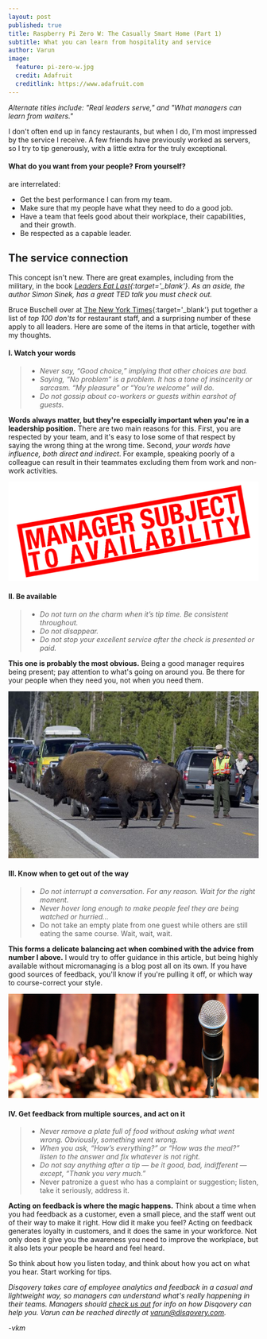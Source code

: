 ```yaml
---
layout: post
published: true
title: Raspberry Pi Zero W: The Casually Smart Home (Part 1)
subtitle: What you can learn from hospitality and service
author: Varun
image:
  feature: pi-zero-w.jpg
  credit: Adafruit
  creditlink: https://www.adafruit.com
---
```


_Alternate titles include: "Real leaders serve," and "What managers can learn from waiters."_

I don't often end up in fancy restaurants, but when I do, I'm most impressed by the service I receive. A few friends have previously worked as servers, so I try to tip generously, with a little extra for the truly exceptional.


#### What do you want from your people? From yourself?

are interrelated:

* Get the best performance I can from my team.
* Make sure that my people have what they need to do a good job.
* Have a team that feels good about their workplace, their capabilities, and their growth.
* Be respected as a capable leader.

## The service connection

This concept isn't new. There are great examples, including from the military, in the book *[Leaders Eat Last](https://www.amazon.com/gp/product/1591845327/ref=as_li_tl?ie=UTF8&camp=1789&creative=9325&creativeASIN=1591845327&linkCode=as2&tag=varmeh-20&linkId=5c7f7808ddd31482a4d03f69428f025e){:target='_blank'}*. *As an aside, the author Simon Sinek, has a great TED talk you must check out.*

Bruce Buschell over at [The New York Times](http://boss.blogs.nytimes.com/2009/10/29/one-hundred-things-restaurant-staffers-should-never-do-part-one/){:target='_blank'} put together a list of *top 100 don'ts* for restaurant staff, and a surprising number of these apply to all leaders. Here are some of the items in that article, together with my thoughts.

#### I. Watch your words

> * *Never say, “Good choice,” implying that other choices are bad.*
> * *Saying, “No problem” is a problem. It has a tone of insincerity or sarcasm. “My pleasure” or “You’re welcome” will do.*
> * *Do not gossip about co-workers or guests within earshot of guests.*

**Words always matter, but they're especially important when you're in a leadership position.** There are two main reasons for this. First, you are respected by your team, and it's easy to lose some of that respect by saying the wrong thing at the wrong time. Second, *your words have influence, both direct and indirect*. For example, speaking poorly of a colleague can result in their teammates excluding them from work and non-work activities.

![you need to stay available](/images/2016/09/availability.png)

#### II. Be available

> * *Do not turn on the charm when it’s tip time. Be consistent throughout.*
> * *Do not disappear.*
> * *Do not stop your excellent service after the check is presented or paid.*

**This one is probably the most obvious.** Being a good manager requires being present; pay attention to what's going on around you. Be there for your people when they need you, not when you need them.

![get out of the way!](/images/2016/09/outoftheway.jpg)

#### III. Know when to get out of the way

> * *Do not interrupt a conversation. For any reason. Wait for the right moment.*
> * *Never hover long enough to make people feel they are being watched or hurried…*
> * Do not take an empty plate from one guest while others are still eating the same course. Wait, wait, wait.

**This forms a delicate balancing act when combined with the advice from number I above.** I would try to offer guidance in this article, but being highly available without micromanaging is a blog post all on its own. If you have good sources of feedback, you'll know if you're pulling it off, or which way to course-correct your style.

![get feedback in many ways](/images/2016/09/townhall2.jpg)

#### IV. Get feedback from multiple sources, and act on it

> * *Never remove a plate full of food without asking what went wrong. Obviously, something went wrong.*
> * *When you ask, “How’s everything?” or “How was the meal?” listen to the answer and fix whatever is not right.*
> * *Do not say anything after a tip — be it good, bad, indifferent — except, “Thank you very much.”*
> * Never patronize a guest who has a complaint or suggestion; listen, take it seriously, address it.

**Acting on feedback is where the magic happens.** Think about a time when you had feedback as a customer, even a small piece, and the staff went out of their way to make it right. How did it make you feel? Acting on feedback generates loyalty in customers, and it does the same in your workforce. Not only does it give you the awareness you need to improve the workplace, but it also lets your people be heard and feel heard.

So think about how you listen today, and think about how you act on what you hear. Start working for tips.

_Disqovery takes care of employee analytics and feedback in a casual and lightweight way, so managers can understand what's really happening in their teams. Managers should [check us out](http://www.disqovery.com/) for info on how Disqovery can help you. Varun can be reached directly at [varun@disqovery.com](mailto:varun@disqovery.com)._

*-vkm*